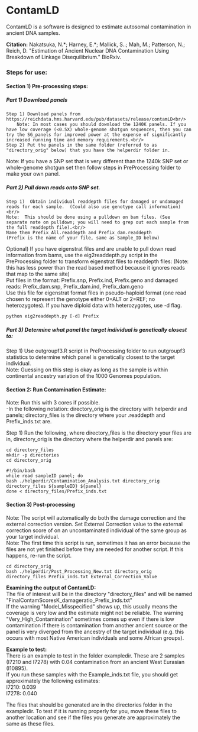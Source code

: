 # ContamLD

ContamLD is a software is designed to estimate autosomal contamination in ancient DNA samples.

**Citation:**  Nakatsuka, N.\*; Harney, E.\*; Mallick, S..; Mah, M.; Patterson, N.; Reich, D. "Estimation of Ancient Nuclear DNA Contamination Using Breakdown of Linkage Disequilibrium." BioRxiv.

### <p>Steps for use:</p>
#### <p>Section 1)  Pre-processing steps:</p>
##### Part 1)  Download panels<br/>
	Step 1) Download panels from https://reichdata.hms.harvard.edu/pub/datasets/release/contamLD<br/>
		Note: In most cases you should download the 1240K panels. If you have low coverage (<0.5X) whole-genome shotgun sequences, then you can try the SG_panels for improved power at the expense of significantly increased running time and memory requirements.<br/>
	Step 2) Put the panels in the same folder (referred to as "directory_orig" below) that you have the helperdir folder in.

Note: If you have a SNP set that is very different than the 1240k SNP set or whole-genome shotgun set then follow steps in PreProcessing folder to make your own panel.


##### Part 2) Pull down reads onto SNP set.<br/>
	Step 1)  Obtain individual readdepth files for damaged or undamaged reads for each sample.  (Could also use genotype call information)<br/>
	Note:  This should be done using a pulldown on bam files. (See separate note on pulldown; you will need to grep out each sample from the full readdepth file).<br/>
	Name them Prefix_All.readdepth and Prefix_dam.readdepth
	(Prefix is the name of your file, same as Sample_ID below)

Optional) If you have eigenstrat files and are unable to pull down read information from bams, use the eig2readdepth.py script in the PreProcessing folder to transform eigenstrat files to readdepth files:
(Note: this has less power than the read based method because it ignores reads that map to the same site)<br/>
Put files in the format: Prefix.snp, Prefix.ind, Prefix.geno and damaged reads: Prefix_dam.snp, Prefix_dam.ind, Prefix_dam.geno<br/>
Use this file for eigenstrat format files in pseudo-haploid format (one read chosen to represent the genotype either 0=ALT or 2=REF; no heterozygotes). If you have diploid data with heterozygotes, use -d flag.
```python
python eig2readdepth.py [-d] Prefix
```


##### Part 3) Determine what panel the target individual is genetically closest to:<br/>
Step 1) Use outgroupf3.R script in PreProcessing folder to run outgroupf3 statistics to determine which panel is genetically closest to the target individual.<br/>
Note: Guessing on this step is okay as long as the sample is within continental ancestry variation of the 1000 Genomes population.

#### <p>Section 2:  Run Contamination Estimate:</p>
Note: Run this with 3 cores if possible.<br/>
-In the following notation: directory_orig is the directory with helperdir and panels; directory_files is the directory where your .readdepth and Prefix_inds.txt are.<br/>

Step 1) Run the following, where directory_files is the directory your files are in, directory_orig is the directory where the helperdir and panels are:<br/>
```
cd directory_files
mkdir -p directories
cd directory_orig

#!/bin/bash
while read sampleID panel; do
bash ./helperdir/Contamination_Analysis.txt directory_orig directory_files ${sampleID} ${panel}
done < directory_files/Prefix_inds.txt
```

#### <p>Section 3) Post-processing</p>
Note: The script will automatically do both the damage correction and the external correction version. Set External Correction value to the external correction score of on an uncontaminated individual of the same group as your target individual.<br/>
Note: The first time this script is run, sometimes it has an error because the files are not yet finished before they are needed for another script. If this happens, re-run the script.<br/>
```
cd directory_orig
bash ./helperdir/Post_Processing_New.txt directory_orig directory_files Prefix_inds.txt External_Correction_Value
```


**Examining the output of ContamLD:**<br/>
The file of interest will be in the directory "directory_files" and will be named "FinalContamScoresK_damageratio_Prefix_inds.txt"<br/>
If the warning "Model_Misspecified" shows up, this usually means the coverage is very low and the estimate might not be reliable. The warning "Very_High_Contamination" sometimes comes up even if there is low contamination if there is contamination from another ancient source or the panel is very diverged from the ancestry of the target individual (e.g. this occurs with most Native American individuals and some African groups).


**Example to test:**<br/>
There is an example to test in the folder exampledir. These are 2 samples (I7210 and I7278) with 0.04 contamination from an ancient West Eurasian (I10895).<br/>
If you run these samples with the Example_inds.txt file, you should get approximately the following estimates:<br/>
I7210:  0.039<br/>
I7278:  0.040

The files that should be generated are in the directories folder in the exampledir. To test if it is running properly for you, move these files to another location and see if the files you generate are approximately the same as these files.


